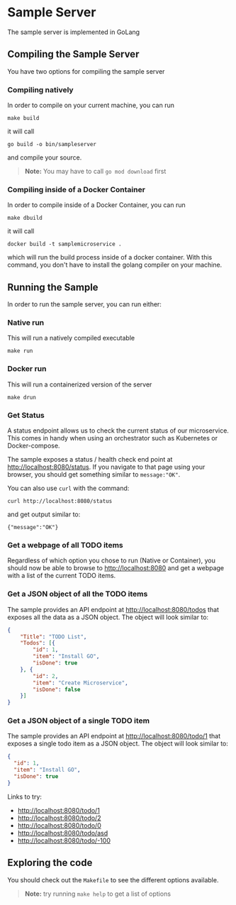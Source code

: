 # Sample Server

The sample server is implemented in GoLang

## Compiling the Sample Server

You have two options for compiling the sample server

### Compiling natively

In order to compile on your current machine, you can run

```shell
make build
```

it will call

```shell
go build -o bin/sampleserver
```

and compile your source.

>**Note:** You may have to call `go mod download` first

### Compiling inside of a Docker Container
In order to compile inside of a Docker Container, you can run

```shell
make dbuild
```

it will call

```shell
docker build -t samplemicroservice .
```

which will run the build process inside of a docker container. With this command, you don't have to install the golang compiler on your machine.


## Running the Sample

In order to run the sample server, you can run either:

### Native run

This will run a natively compiled executable

```shell
make run
```

### Docker run

This will run a containerized version of the server

```shell
make drun
```

### Get Status

A status endpoint allows us to check the current status of our microservice. This comes in handy when using an orchestrator such as Kubernetes or Docker-compose.

The sample exposes a status / health check end point at [http://localhost:8080/status](http://localhost:8080/status). If you navigate to that page using your browser, you should get something similar to `message:"OK"`.

You can also use `curl` with the command:

```shell
curl http://localhost:8080/status
```

and get output similar to:

```
{"message":"OK"}
```


### Get a webpage of all TODO items

Regardless of which option you chose to run (Native or Container), you should now be able to browse to
[http://localhost:8080](http://localhost:8080) and get a webpage with a list of the current TODO items.

### Get a JSON object of all the TODO items

The sample provides an API endpoint at [http://localhost:8080/todos](http://localhost:8080/todos) that exposes all the data as a JSON object. The object will look similar to:

```json
{
    "Title": "TODO List",
    "Todos": [{
        "id": 1,
        "item": "Install GO",
        "isDone": true
    }, {
        "id": 2,
        "item": "Create Microservice",
        "isDone": false
    }]
}
```

### Get a JSON object of a single TODO item

The sample provides an API endpoint at [http://localhost:8080/todo/1](http://localhost:8080/todo/1) that exposes a single todo item as a JSON object. The object will look similar to:

```json
{
  "id": 1,
  "item": "Install GO",
  "isDone": true
}
```

Links to try:

- [http://localhost:8080/todo/1](http://localhost:8080/todo/1)
- [http://localhost:8080/todo/2](http://localhost:8080/todo/2)
- [http://localhost:8080/todo/0](http://localhost:8080/todo/0)
- [http://localhost:8080/todo/asd](http://localhost:8080/todo/asd)
- [http://localhost:8080/todo/-100](http://localhost:8080/todo/-100)


## Exploring the code

You should check out the `Makefile` to see the different options available.

> **Note:** try running `make help` to get a list of options